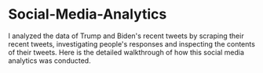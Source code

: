 # Social-Media-Analytics
 I analyzed the data of Trump and Biden's recent tweets by scraping their recent tweets, investigating people's responses and inspecting the contents of their tweets. Here is the detailed walkthrough of how this social media analytics was conducted.
